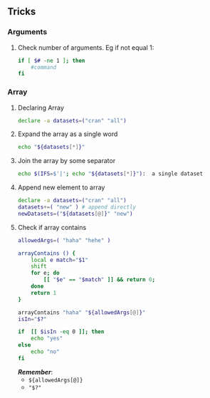 ## Tricks

### Arguments
1. Check number of arguments. Eg if not equal 1:
    ```bash
    if [ $# -ne 1 ]; then
        #command
    fi
    ```
### Array
1. Declaring Array
    ```bash
    declare -a datasets=("cran" "all")
    ```
1. Expand the array as a single word
    ```bash
    echo "${datasets[*]}"
    ```
1. Join the array by some separator
    ```bash
    echo $(IFS=$'|'; echo "${datasets[*]}"):  a single dataset
    ```
1. Append new element to array
    ```bash
    declare -a datasets=("cran" "all")
    datasets+=( "new" ) # append directly
    newDatasets=("${datasets[@]}" "new")
    ```
1. Check if array contains
    ```bash
    allowedArgs=( "haha" "hehe" )

    arrayContains () {
        local e match="$1"
        shift
        for e; do
            [[ "$e" == "$match" ]] && return 0;
        done
        return 1
    }

    arrayContains "haha" "${allowedArgs[@]}"
    isIn="$?"

    if  [[ $isIn -eq 0 ]]; then
        echo "yes"
    else
        echo "no"
    fi
    ```
    ***Remember***:
     * ```${allowedArgs[@]}```
     * ```"$?"```
